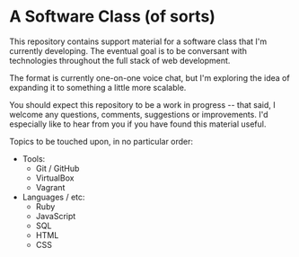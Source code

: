 A Software Class (of sorts)
=============================

This repository contains support material for a software class that I'm currently developing.
The eventual goal is to be conversant with technologies throughout the full stack of web development.

The format is currently one-on-one voice chat, but I'm exploring the idea of expanding it to something a little more scalable.

You should expect this repository to be a work in progress -- that said, I welcome any questions, comments, suggestions or improvements. I'd especially like to hear from you if you have found this material useful.

Topics to be touched upon, in no particular order:  
* Tools:
  * Git / GitHub
  * VirtualBox
  * Vagrant
* Languages / etc:
  * Ruby
  * JavaScript
  * SQL
  * HTML
  * CSS

